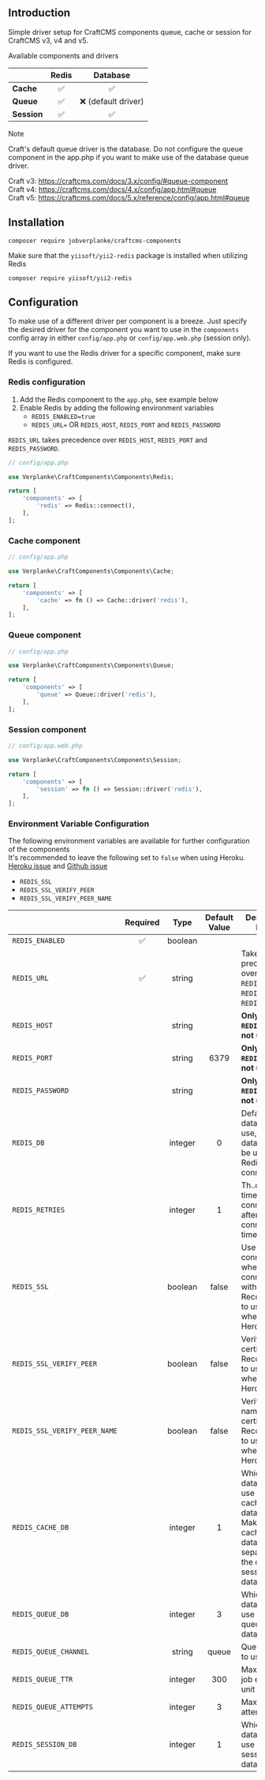 ## Introduction
Simple driver setup for CraftCMS components queue, cache or session for CraftCMS v3, v4 and v5.

Available components and drivers

|              |       Redis        |       Database       |
|:-------------|:------------------:|:--------------------:|
| **Cache**    | :white_check_mark: |  :white_check_mark:  |
| **Queue**    | :white_check_mark: | :x: (default driver) |
| **Session**  | :white_check_mark: |  :white_check_mark:  |

> [!NOTE]
> Craft's default queue driver is the database.
> Do not configure the queue component in the app.php if you want to make use of the database queue driver.
> 
> Craft v3: https://craftcms.com/docs/3.x/config/#queue-component <br />
> Craft v4: https://craftcms.com/docs/4.x/config/app.html#queue <br />
> Craft v5: https://craftcms.com/docs/5.x/reference/config/app.html#queue

## Installation
```shell
composer require jobverplanke/craftcms-components
```

Make sure that the `yiisoft/yii2-redis` package is installed when utilizing Redis
```shell
composer require yiisoft/yii2-redis
```

## Configuration
To make use of a different driver per component is a breeze. Just specify the desired driver for the component you want to use in the `components` config array in either `config/app.php` or `config/app.web.php` (session only).

If you want to use the Redis driver for a specific component, make sure Redis is configured.

### Redis configuration
1. Add the Redis component to the `app.php`, see example below
2. Enable Redis by adding the following environment variables
   - `REDIS_ENABLED=true`
   - `REDIS_URL=` OR `REDIS_HOST`, `REDIS_PORT` and `REDIS_PASSWORD`

`REDIS_URL` takes precedence over `REDIS_HOST`, `REDIS_PORT` and `REDIS_PASSWORD`.
```php
// config/app.php

use Verplanke\CraftComponents\Components\Redis;

return [
    'components' => [
        'redis' => Redis::connect(),
    ],
];
```

### Cache component

```php
// config/app.php

use Verplanke\CraftComponents\Components\Cache;

return [
    'components' => [
        'cache' => fn () => Cache::driver('redis'),
    ],
];
```

### Queue component

```php
// config/app.php

use Verplanke\CraftComponents\Components\Queue;

return [
    'components' => [
        'queue' => Queue::driver('redis'),
    ],
];
```

### Session component

```php
// config/app.web.php

use Verplanke\CraftComponents\Components\Session;

return [
    'components' => [
        'session' => fn () => Session::driver('redis'),
    ],
];
```

### Environment Variable Configuration
The following environment variables are available for further configuration of the components<br />
It's recommended to leave the following set to `false` when using Heroku. [Heroku issue](https://help.heroku.com/HC0F8CUS/redis-connection-issues) and [Github issue](https://github.com/phpredis/phpredis/issues/1941) 
- `REDIS_SSL`
- `REDIS_SSL_VERIFY_PEER`
- `REDIS_SSL_VERIFY_PEER_NAME`


|                              |      Required       |  Type   | Default Value | Description / Remark                                                                                                        |
|:-----------------------------|:-------------------:|:-------:|:-------------:|-----------------------------------------------------------------------------------------------------------------------------|
| `REDIS_ENABLED`              | :white_check_mark:  | boolean |               |                                                                                                                             |
| `REDIS_URL`                  | :white_check_mark:  | string  |               | Takes precedence over `REDIS_HOST`, `REDIS_PORT` and `REDIS_PASSWORD`.                                                      |
| `REDIS_HOST`                 |                     | string  |               | **Only when `REDIS_URL` is not used**                                                                                       |
| `REDIS_PORT`                 |                     | string  |     6379      | **Only when `REDIS_URL` is not used**                                                                                       |
| `REDIS_PASSWORD`             |                     | string  |               | **Only when `REDIS_URL` is not used**                                                                                       |
| `REDIS_DB`                   |                     | integer |       0       | Default database to use, this database will be used for all Redis connections                                               |  
| `REDIS_RETRIES`              |                     | integer |       1       | Th..ount of times to retry connecting after connection has timed out                                                        |
| `REDIS_SSL`                  |                     | boolean |     false     | Use SSL connection when connecting with Redis. Recommended to use `false` when using Heroku                                 |
| `REDIS_SSL_VERIFY_PEER`      |                     | boolean |     false     | Verify peer SSL certificate. Recommended to use `false` when using Heroku                                                   |
| `REDIS_SSL_VERIFY_PEER_NAME` |                     | boolean |     false     | Verify peer name of SSL certificate. Recommended to use `false` when using Heroku                                           |
| `REDIS_CACHE_DB`             |                     | integer |       1       | Which database to use for the cache database. Make sure the cache database is separated from the queue and session database |
| `REDIS_QUEUE_DB`             |                     | integer |       3       | Which database to use for the queue database                                                                                |
| `REDIS_QUEUE_CHANNEL`        |                     | string  |     queue     | Queue channel to use                                                                                                        |
| `REDIS_QUEUE_TTR`            |                     | integer |      300      | Max time for job execution, unit in seconds                                                                                 |
| `REDIS_QUEUE_ATTEMPTS`       |                     | integer |       3       | Max number of attempts                                                                                                      |
| `REDIS_SESSION_DB`           |                     | integer |       1       | Which database to use for the session database.                                                                             |

